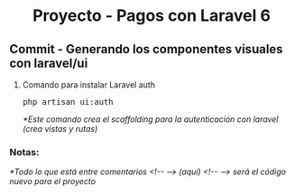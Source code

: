 
  <!-- Title -->
  <h1 align="center">Proyecto - Pagos con Laravel 6</h1>
  <!-- End Title -->

  <!-- Commit name -->
  <h2>Commit - <strong>Generando los componentes visuales con laravel/ui</strong></h2>
  <!-- End Commit name -->
  
  <!-- Commit instructions -->
  <ol>
    <li>
      Comando para instalar Laravel auth
      <pre>php artisan ui:auth</pre>
      <em>*Este comando crea el scaffolding para la autenticación con laravel (crea vistas y rutas)</em>
    </li>
  </ol>
  <!-- End Commit instructions -->
  
  <!-- Notes -->
  <h3>Notas:</h3>

  <ul>

  </ul>
    
  <em>
    *Todo lo que está entre comentarios
    &lt;!-- --&gt; (aquí) &lt;!-- --&gt;
    será el código nuevo para el proyecto
  </em>
  <!-- End notes -->